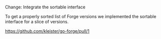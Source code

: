 Change: Integrate the sortable interface

To get a properly sorted list of Forge versions we implemented the sortable
interface for a slice of versions.

https://github.com/kleister/go-forge/pull/1
